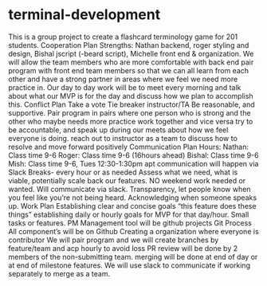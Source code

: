 # terminal-development
This is a group project to create a flashcard terminology game for 201 students.
Cooperation Plan
Strengths: Nathan backend, roger styling and design, Bishal jscript (-beard script), Michelle front end & organization.
We will allow the team members who are more comfortable with back end pair program with front end team members so that we can all learn from each other and have a strong partner in areas where we feel we need more practice in. Our day to day work will be to meet every morning and talk about what our MVP is for the day and discuss how we plan to accomplish this.
   Conflict Plan
Take a vote
Tie breaker instructor/TA
Be reasonable, and supportive.
Pair program in pairs where one person who is strong and the other who maybe needs more practice work together and vice versa
try to be accountable, and speak up during our meets about how we feel everyone is doing.
reach out to instructor as a team to discuss how to resolve and move forward positively
   Communication Plan
Hours:
Nathan: Class time 9-6
Roger: Class time 9-6 (16hours ahead)
Bishal: Class time 9-6
Mish: Class time 9-6, Tues 12:30-1:30pm apt
communication will happen via Slack
Breaks- every hour or as needed
Assess what we need, what is viable, potentially scale back our features.
NO weekend work needed or wanted. Will communicate via slack.
Transparency, let people know when you feel like you’re not being heard. Acknowledging when someone speaks up.
   Work Plan
Establishing clear and concise goals
“this feature does these things”
establishing daily or hourly goals for MVP for that day/hour. Small tasks or features.
PM Management tool will be github projects
   Git Process
All component’s will be on Github
Creating a organization where everyone is contributor
We will pair program and we will create branches by feature/team and acp hourly to avoid loss
PR review will be done by 2 members of the non-submitting team.
merging will be done at end of day or at end of milestone features.
We will use slack to communicate if working separately to merge as a team.